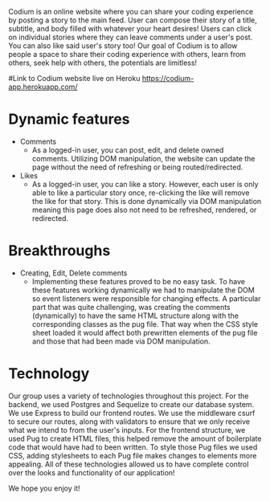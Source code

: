 Codium is an online website where you can share your coding experience by posting a story to the main feed. User can compose their story of a title, subtitle, and body filled with whatever your heart desires! Users can click on individual stories where they can leave comments under a user's post. You can also like said user's story too! Our goal of Codium is to allow people a space to share their coding experience with others, learn from others, seek help with others, the potentials are limitless!

#Link to Codium website live on Heroku
https://codium-app.herokuapp.com/

# Dynamic features
  * Comments
    *  As a logged-in user, you can post, edit, and delete owned comments. Utilizing DOM manipulation, the website can update the page without the need of refreshing or being routed/redirected.
  * Likes
    * As a logged-in user, you can like a story. However, each user is only able to like a particular story once, re-clicking the like will remove the like for that story. This is done dynamically via DOM manipulation meaning this page does also not need to be refreshed, rendered, or redirected.
 
# Breakthroughs
  * Creating, Edit, Delete comments
    *  Implementing these features proved to be no easy task. To have these features working dynamically we had to manipulate the DOM so event listeners were responsible for changing effects. A particular part that was quite challenging, was creating the comments (dynamically) to have the same HTML structure along with the corresponding classes as the pug file. That way when the CSS style sheet loaded it would affect both prewritten elements of the pug file and those that had been made via DOM manipulation.

# Technology
Our group uses a variety of technologies throughout this project. For the backend, we used Postgres and Sequelize to create our database system. We use Express to build our frontend routes. We use the middleware csurf to secure our routes, along with validators to ensure that we only receive what we intend to from the user's inputs. For the frontend structure, we used Pug to create HTML files, this helped remove the amount of boilerplate code that would have had to been written. To style those Pug files we used CSS, adding stylesheets to each Pug file makes changes to elements more appealing. All of these technologies allowed us to have complete control over the looks and functionality of our application!

We hope you enjoy it!
